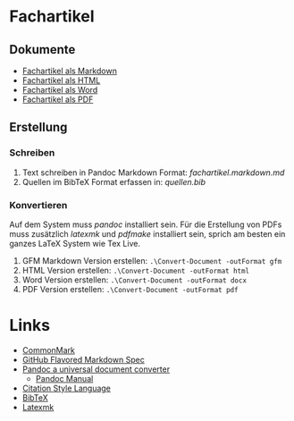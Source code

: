 # Fachartikel
## Dokumente

- [Fachartikel als Markdown](out/fachartikel.gfm.md)
- [Fachartikel als HTML](http://htmlpreview.github.io/?https://github.com/tfbern/m121/blob/master/.article/out/fachartikel.html)
- [Fachartikel als Word](out/fachartikel.docx)
- [Fachartikel als PDF](out/fachartikel.pdf)

## Erstellung
### Schreiben

1. Text schreiben in Pandoc Markdown Format: *fachartikel.markdown.md*
2. Quellen im BibTeX Format erfassen in: *quellen.bib*

### Konvertieren
Auf dem System muss *pandoc* installiert sein. Für die Erstellung von PDFs muss zusätzlich *latexmk* und *pdfmake* installiert sein, 
sprich am besten ein ganzes LaTeX System wie Tex Live.

1. GFM Markdown Version erstellen: `.\Convert-Document -outFormat gfm`
2. HTML Version erstellen: `.\Convert-Document -outFormat html`
3. Word Version erstellen: `.\Convert-Document -outFormat docx`
4. PDF Version erstellen: `.\Convert-Document -outFormat pdf`

# Links

- [CommonMark](https://commonmark.org)
- [GitHub Flavored Markdown Spec](https://github.github.com/gfm/#link-reference-definitions)
- [Pandoc a universal document converter](https://pandoc.org/)
  - [Pandoc Manual](https://pandoc.org/MANUAL.html#)
- [Citation Style Language](https://citationstyles.org)
- [BibTeX](https://de.wikipedia.org/wiki/BibTeX)
- [Latexmk](https://mg.readthedocs.io/latexmk.html)
